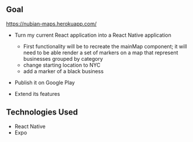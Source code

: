 ## Goal
https://nubian-maps.herokuapp.com/

  - Turn my current React application into a React Native application

    * First functionality will be to recreate the mainMap component; it will need to be able render a set of markers on a map that represent businesses grouped by category
    - change starting location to NYC
    - add a marker of a black business

  - Publish it on Google Play

  - Extend its features

## Technologies Used

* React Native
* Expo
